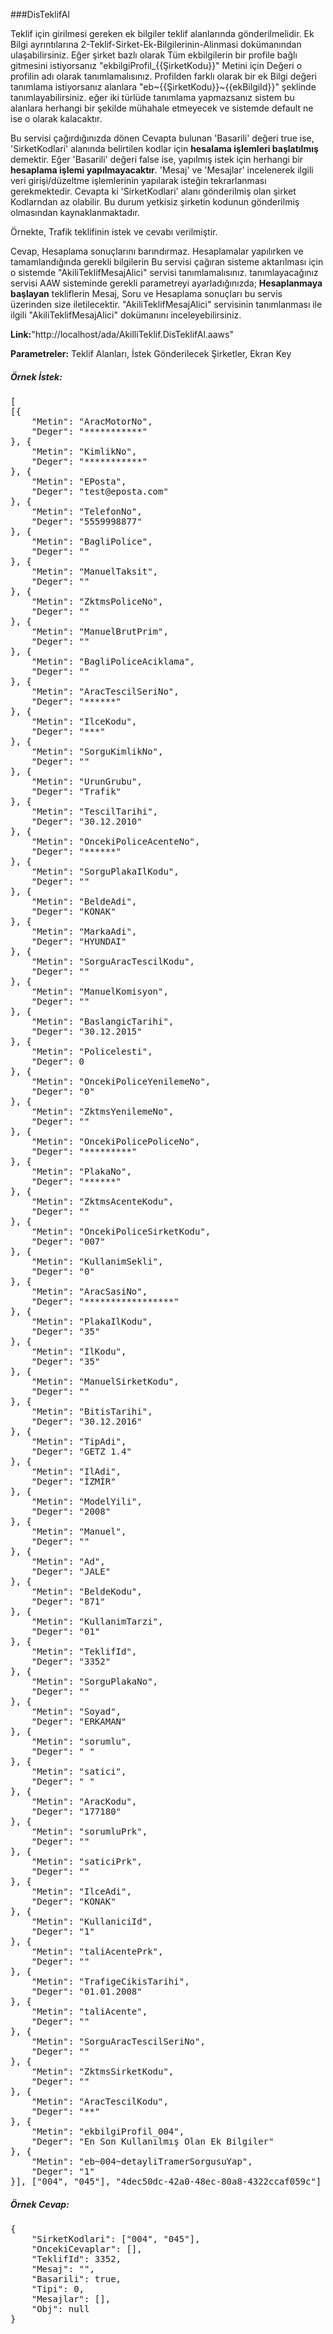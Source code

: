 ###DisTeklifAl


Teklif için girilmesi gereken ek bilgiler teklif alanlarında gönderilmelidir. Ek Bilgi ayrıntılarına 2-Teklif-Sirket-Ek-Bilgilerinin-Alinmasi dokümanından ulaşabilirsiniz.
Eğer şirket bazlı olarak Tüm ekbilgilerin bir profile bağlı gitmesini istiyorsanız  "ekbilgiProfil_{{ŞirketKodu}}" Metini için Değeri o profilin adı olarak tanımlamalısınız.
Profilden farklı olarak bir ek Bilgi değeri tanımlama istiyorsanız alanlara "eb~{{ŞirketKodu}}~{{ekBilgiId}}" şeklinde tanımlayabilirsiniz.
eğer iki türlüde tanımlama yapmazsanız sistem bu alanlara herhangi bir şekilde mühahale etmeyecek ve sistemde default ne ise o olarak kalacaktır.

Bu servisi çağırdığınızda dönen Cevapta bulunan 
'Basarili' değeri true ise, 'SirketKodlari' alanında belirtilen kodlar için <b>hesalama işlemleri başlatılmış</b> demektir. 
Eğer 'Basarili' değeri false ise, yapılmış istek için herhangi bir <b>hesaplama işlemi yapılmayacaktır</b>. 
'Mesaj' ve 'Mesajlar' incelenerek ilgili veri girişi/düzeltme işlemlerinin yapılarak isteğin tekrarlanması gerekmektedir. Cevapta ki 'SirketKodlari' alanı gönderilmiş olan şirket Kodlarndan az olabilir. Bu durum yetkisiz şirketin kodunun gönderilmiş olmasından kaynaklanmaktadır.


Örnekte, Trafik teklifinin istek ve cevabı verilmiştir.

Cevap, Hesaplama sonuçlarını barındırmaz. Hesaplamalar yapılırken ve tamamlandığında gerekli bilgilerin Bu servisi çağıran sisteme aktarılması için o sistemde "AkiliTeklifMesajAlici" servisi tanımlamalısınız.
tanımlayacağınız servisi AAW sisteminde gerekli parametreyi ayarladığınızda; <b>Hesaplanmaya başlayan</b> tekliflerin  Mesaj, Soru ve Hesaplama sonuçları bu servis üzerinden size iletilecektir.
"AkiliTeklifMesajAlici" servisinin tanımlanması ile ilgili "AkiliTeklifMesajAlici" dokümanını inceleyebilirsiniz.

**Link:**"http://localhost/ada/AkilliTeklif.DisTeklifAl.aaws"

**Parametreler:** Teklif Alanları, İstek Gönderilecek Şirketler, Ekran Key

##### Örnek İstek:
<pre>
[
[{
	"Metin": "AracMotorNo",
	"Deger": "***********"
}, {
	"Metin": "KimlikNo",
	"Deger": "***********"
}, {
	"Metin": "EPosta",
	"Deger": "test@eposta.com"
}, {
	"Metin": "TelefonNo",
	"Deger": "5559998877"
}, {
	"Metin": "BagliPolice",
	"Deger": ""
}, {
	"Metin": "ManuelTaksit",
	"Deger": ""
}, {
	"Metin": "ZktmsPoliceNo",
	"Deger": ""
}, {
	"Metin": "ManuelBrutPrim",
	"Deger": ""
}, {
	"Metin": "BagliPoliceAciklama",
	"Deger": ""
}, {
	"Metin": "AracTescilSeriNo",
	"Deger": "******"
}, {
	"Metin": "IlceKodu",
	"Deger": "***"
}, {
	"Metin": "SorguKimlikNo",
	"Deger": ""
}, {
	"Metin": "UrunGrubu",
	"Deger": "Trafik"
}, {
	"Metin": "TescilTarihi",
	"Deger": "30.12.2010"
}, {
	"Metin": "OncekiPoliceAcenteNo",
	"Deger": "******"
}, {
	"Metin": "SorguPlakaIlKodu",
	"Deger": ""
}, {
	"Metin": "BeldeAdi",
	"Deger": "KONAK"
}, {
	"Metin": "MarkaAdi",
	"Deger": "HYUNDAI"
}, {
	"Metin": "SorguAracTescilKodu",
	"Deger": ""
}, {
	"Metin": "ManuelKomisyon",
	"Deger": ""
}, {
	"Metin": "BaslangicTarihi",
	"Deger": "30.12.2015"
}, {
	"Metin": "Policelesti",
	"Deger": 0
}, {
	"Metin": "OncekiPoliceYenilemeNo",
	"Deger": "0"
}, {
	"Metin": "ZktmsYenilemeNo",
	"Deger": ""
}, {
	"Metin": "OncekiPolicePoliceNo",
	"Deger": "*********"
}, {
	"Metin": "PlakaNo",
	"Deger": "******"
}, {
	"Metin": "ZktmsAcenteKodu",
	"Deger": ""
}, {
	"Metin": "OncekiPoliceSirketKodu",
	"Deger": "007"
}, {
	"Metin": "KullanimSekli",
	"Deger": "0"
}, {
	"Metin": "AracSasiNo",
	"Deger": "*****************"
}, {
	"Metin": "PlakaIlKodu",
	"Deger": "35"
}, {
	"Metin": "IlKodu",
	"Deger": "35"
}, {
	"Metin": "ManuelSirketKodu",
	"Deger": ""
}, {
	"Metin": "BitisTarihi",
	"Deger": "30.12.2016"
}, {
	"Metin": "TipAdi",
	"Deger": "GETZ 1.4"
}, {
	"Metin": "IlAdi",
	"Deger": "İZMİR"
}, {
	"Metin": "ModelYili",
	"Deger": "2008"
}, {
	"Metin": "Manuel",
	"Deger": ""
}, {
	"Metin": "Ad",
	"Deger": "JALE"
}, {
	"Metin": "BeldeKodu",
	"Deger": "871"
}, {
	"Metin": "KullanimTarzi",
	"Deger": "01"
}, {
	"Metin": "TeklifId",
	"Deger": "3352"
}, {
	"Metin": "SorguPlakaNo",
	"Deger": ""
}, {
	"Metin": "Soyad",
	"Deger": "ERKAMAN"
}, {
	"Metin": "sorumlu",
	"Deger": " "
}, {
	"Metin": "satici",
	"Deger": " "
}, {
	"Metin": "AracKodu",
	"Deger": "177180"
}, {
	"Metin": "sorumluPrk",
	"Deger": ""
}, {
	"Metin": "saticiPrk",
	"Deger": ""
}, {
	"Metin": "IlceAdi",
	"Deger": "KONAK"
}, {
	"Metin": "KullaniciId",
	"Deger": "1"
}, {
	"Metin": "taliAcentePrk",
	"Deger": ""
}, {
	"Metin": "TrafigeCikisTarihi",
	"Deger": "01.01.2008"
}, {
	"Metin": "taliAcente",
	"Deger": ""
}, {
	"Metin": "SorguAracTescilSeriNo",
	"Deger": ""
}, {
	"Metin": "ZktmsSirketKodu",
	"Deger": ""
}, {
	"Metin": "AracTescilKodu",
	"Deger": "**"
}, {
	"Metin": "ekbilgiProfil_004",
	"Deger": "En Son Kullanılmış Olan Ek Bilgiler"
}, {
	"Metin": "eb~004~detayliTramerSorgusuYap",
	"Deger": "1"
}], ["004", "045"], "4dec50dc-42a0-48ec-80a8-4322ccaf059c"]
</pre>

##### **Örnek Cevap:**
<pre>
{
	"SirketKodlari": ["004", "045"],
	"OncekiCevaplar": [],
	"TeklifId": 3352,
	"Mesaj": "",
	"Basarili": true,
	"Tipi": 0,
	"Mesajlar": [],
	"Obj": null
}
</pre>
